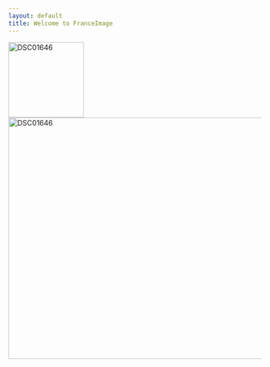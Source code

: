 ```yaml
---
layout: default
title: Welcome to FranceImage
---
```



<div>
<a data-flickr-embed="true"  href="https://www.flickr.com/photos/135984314@N05/22342736874" title="DSC01646"><img src="https://farm6.staticflickr.com/5659/22342736874_2f32a16cd0_q.jpg" width="150" height="150" alt="DSC01646"></a><script async src="//embedr.flickr.com/assets/client-code.js" charset="utf-8"></script>
</div>
<div>
<a data-flickr-embed="true"  href="https://www.flickr.com/photos/135984314@N05/22342736874/in/dateposted-public/" title="DSC01646"><img src="https://farm6.staticflickr.com/5659/22342736874_2f32a16cd0_z.jpg" width="640" height="480" alt="DSC01646"></a><script async src="//embedr.flickr.com/assets/client-code.js" charset="utf-8"></script>
</div>

